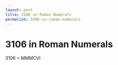 ```yaml
---
layout: post
title: 3106 in Roman Numerals
permalink: 3106-in-roman-numerals
---
```


# 3106 in Roman Numerals

3106 = MMMCVI
